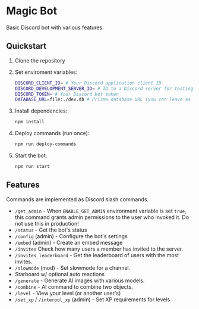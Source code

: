 # Magic Bot

Basic Discord bot with various features.

## Quickstart

1. Clone the repository
2. Set enviroment variables:

    ```bash
    DISCORD_CLIENT_ID= # Your Discord application client ID
    DISCORD_DEVELOPMENT_SERVER_ID= # ID to a Discord server for testing
    DISCORD_TOKEN= # Your Discord bot token
    DATABASE_URL=file:./dev.db # Prisma database URL (you can leave as is)
    ```

3. Install dependencies:

    ```bash
    npm install
    ```

4. Deploy commands (run once):

    ```bash
    npm run deploy-commands
    ```

5. Start the bot:

    ```bash
    npm run start
    ```

## Features

Commands are implemented as Discord slash commands.

- `/get_admin` - When `ENABLE_GET_ADMIN` environment variable is set `true`, this command grants admin permissions to the user who invoked it. Do not use this in production!
- `/status` - Get the bot's status
- `/config` (admin) - Configure the bot's settings
- `/embed` (admin) - Create an embed message
- `/invites` Check how many users a member has invited to the server.
- `/invites_leaderboard` - Get the leaderboard of users with the most invites.
- `/slowmode` (mod) - Set slowmode for a channel.
- Starboard w/ optional auto reactions
- `/generate` - Generate AI images with various models.
- `/combine` - AI command to combine two objects.
- `/level` - View your level (or another user's)
- `/set_xp` / `/interpol_xp` (admin) - Set XP requirements for levels
